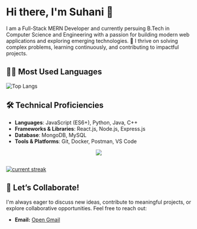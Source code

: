 # Hi there, I'm Suhani 👋

I am a Full-Stack MERN Developer and currently persuing  B.Tech in Computer Science and Engineering  with a passion for building modern web applications and exploring emerging technologies. 🚀 I thrive on solving complex problems, learning continuously, and contributing to impactful projects.

## 👩‍💻 Most Used Languages
![Top Langs](https://github-readme-stats.vercel.app/api/top-langs/?username=Suhanii-13&layout=donut)


## 🛠️ Technical Proficiencies  
- **Languages**: JavaScript (ES6+), Python, Java, C++  
- **Frameworks & Libraries**: React.js, Node.js, Express.js  
- **Database**: MongoDB, MySQL  
- **Tools & Platforms**: Git, Docker, Postman, VS Code

    
<p align="center">
  <a href="https://skillicons.dev">
    <img src="https://skillicons.dev/icons?i=html,css,js,mysql,tailwind,react,nodejs,git,github,postman,mongodb,java" />
  </a>
</p>

##


[![current streak](https://streak-stats.demolab.com/?user=Suhanii-13&count_private=true&theme=blue-green&title_color=00b3ff)](#)





## 🤝 Let’s Collaborate!  
I'm always eager to discuss new ideas, contribute to meaningful projects, or explore collaborative opportunities. Feel free to reach out:  

- **Email:** [Open Gmail](https://mail.google.com/mail/?view=cm&fs=1&to=suhanishaikh.1304@gmail.com)

